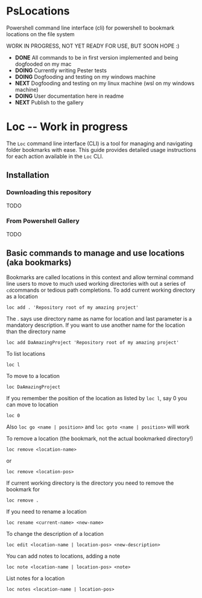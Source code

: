 # PsLocations
Powershell command line interface (cli) for powershell to bookmark locations on the file system

WORK IN PROGRESS, NOT YET READY FOR USE, BUT SOON HOPE :)

- **DONE** All commands to be in first version implemented and being dogfooded on my mac
- **DOING** Currently writing Pester tests
- **DOING** Dogfooding and testing on my windows machine
- **NEXT** Dogfooding and testing on my linux machine (wsl on my windows machine)
- **DOING** User documentation here in readme
- **NEXT** Publish to the gallery

# Loc -- Work in progress

The `Loc` command line interface (CLI) is a tool for managing and navigating folder bookmarks with ease. This guide provides detailed usage instructions for each action available in the `Loc` CLI.

## Installation

### Downloading this repository

TODO

### From Powershell Gallery

TODO

## Basic commands to manage and use locations (aka bookmarks)

Bookmarks are called locations in this context and allow terminal command line users to move to much used working directories with out a series of ```cd```commands or tedious path completions. To add current working directory as a location

```
loc add . 'Repository root of my amazing project'
```
The . says use directory name as name for location and last parameter is a mandatory description. If you want to use another name for the location than the directory name

```
loc add DaAmazingProject 'Repository root of my amazing project'
```

To list locations

```
loc l
```

To move to a location

```
loc DaAmazingProject
```

If you remember the position of the location as listed by ```loc l```, say 0 you can move to location

```
loc 0
```

Also ```loc go <name | position>``` and ```loc goto <name | position>``` will work

To remove a location (the bookmark, not the actual bookmarked directory!)

```
loc remove <location-name>
```

or 

```
loc remove <location-pos>
```

If current working directory is the directory you need to remove the bookmark for

```
loc remove .
```

If you need to rename a location

```
loc rename <current-name> <new-name>
```

To change the description of a location

```
loc edit <location-name | location-pos> <new-description>
```

You can add notes to locations, adding a note

```
loc note <location-name | location-pos> <note>
```

List notes for a location

```
loc notes <location-name | location-pos>
```

